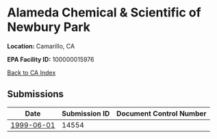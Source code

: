 # Alameda Chemical & Scientific of Newbury Park

**Location:** Camarillo, CA

**EPA Facility ID:** 100000015976

[Back to CA Index](../../index.md)

## Submissions

| Date | Submission ID | Document Control Number |
|------|--------------|-------------------------|
| [1999-06-01](submissions/14554.md) | 14554 |  |
